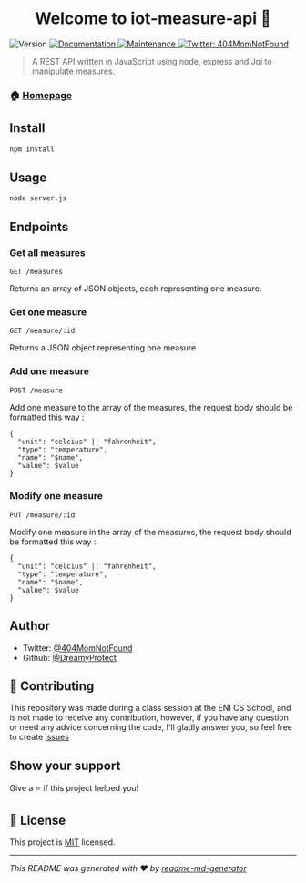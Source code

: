 <h1 align="center">Welcome to iot-measure-api 👋</h1>
<p>
  <img alt="Version" src="https://img.shields.io/badge/version-1.0.0-blue.svg?cacheSeconds=2592000" />
  <a href="https://github.com/ENI-projects/iot-measure-api#readme" target="_blank">
    <img alt="Documentation" src="https://img.shields.io/badge/documentation-yes-brightgreen.svg" />
  </a>
  <a href="https://github.com/ENI-projects/iot-measure-api/graphs/commit-activity" target="_blank">
    <img alt="Maintenance" src="https://img.shields.io/badge/Maintained%3F-No-red.svg" />
  </a>
  <a href="https://twitter.com/404MomNotFound" target="_blank">
    <img alt="Twitter: 404MomNotFound" src="https://img.shields.io/twitter/follow/404MomNotFound.svg?style=social" />
  </a>
</p>

> A REST API written in JavaScript using node, express and Joi to manipulate measures.

### 🏠 [Homepage](https://github.com/DreamyProtect/iot-measure-api#readme)

## Install

```sh
npm install
```

## Usage

```sh
node server.js
```

## Endpoints

### Get all measures
```
GET /measures
```
Returns an array of JSON objects, each representing one measure.

### Get one measure
```
GET /measure/:id
```
Returns a JSON object representing one measure

### Add one measure
```
POST /measure
```
Add one measure to the array of the measures, the request body should be formatted this way :
```
{
  "unit": "celcius" || "fahrenheit",
  "type": "temperature",
  "name": "$name",
  "value": $value
}
```

### Modify one measure
```
PUT /measure/:id
```
Modify one measure in the array of the measures, the request body should be formatted this way :
```
{
  "unit": "celcius" || "fahrenheit",
  "type": "temperature",
  "name": "$name",
  "value": $value
}
```

## Author

* Twitter: [@404MomNotFound](https://twitter.com/404MomNotFound)
* Github: [@DreamyProtect](https://github.com/DreamyProtect)

## 🤝 Contributing

This repository was made during a class session at the ENI CS School, and is not made to receive any contribution, however, if you have any question or need any advice concerning the code, I'll gladly answer you, so feel free to create [issues](https://github.com/DreamyProtect/iot-measure-api/issues)

## Show your support

Give a ⭐️ if this project helped you!

## 📝 License

This project is [MIT](https://github.com/ENI-projects/iot-measure-api/blob/master/LICENSE) licensed.

***
_This README was generated with ❤️ by [readme-md-generator](https://github.com/kefranabg/readme-md-generator)_